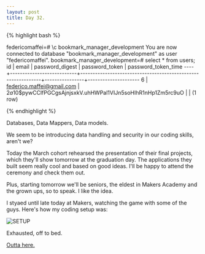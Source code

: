 ```yaml
---
layout: post
title: Day 32.
---
```


{% highlight bash %}

federicomaffei=# \c bookmark_manager_development 
You are now connected to database "bookmark_manager_development" as user "federicomaffei".
bookmark_manager_development=# select * from users;
 id |           email           |                       password_digest                        | password_token | password_token_time 
----+---------------------------+--------------------------------------------------------------+----------------+---------------------
  6 | federico.maffei@gmail.com | $2a$10$pywCClfPGCgsAjnjsxkV.uhHWPal1VIJn5soHIhR1nHp1Zm5rc9uO |                | 
(1 row)


{% endhighlight %}

Databases, Data Mappers, Data models.

We seem to be introducing data handling and security in our coding skills, aren't we?

Today the March cohort rehearsed the presentation of their final projects, which they'll show tomorrow at the graduation day. The applications they built seem really cool and based on good ideas. I'll be happy to attend the ceremony and check them out.

Plus, starting tomorrow we'll be seniors, the eldest in Makers Academy and the grown ups, so to speak. I like the idea.

I styaed until late today at Makers, watching the game with some of the guys. Here's how my coding setup was:

![SETUP](http://federicomaffei.github.io/public/images/footy.jpg)

Exhausted, off to bed.

[Outta here.](https://www.youtube.com/watch?v=ycu7i7hbcFU)

